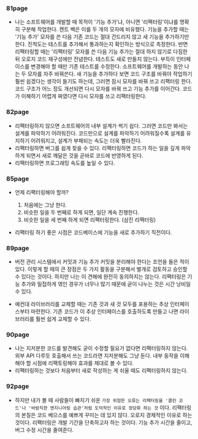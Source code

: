 ### 81page

- 나는 소프트웨어를 개발할 때 목적이 '기능 추가'냐, 아니면 '리팩터링'이냐를 명확히 구분해 작업한다.
  켄트 벡은 이를 두 개의 모자에 비유했다.
  기능을 추가할 때는 '기능 추가' 모자를 쓴 다음 기존 코드는 절대 건드리지 않고 새 기능을 추가하기만 한다.
  진척도는 테스트를 추가해서 통과하는지 확인하는 방식으로 측정한다.
  반면 리팩터링할 때는 '리팩터링' 모자를 쓴 다음 기능 추가는 절대 하지 않기로 다짐한 뒤 오로지 코드 재구성에만 전념한다.
  테스트도 새로 만들지 않는다.
  부득이 인터페이스를 변경해야 할 때만 기존 테스트를 수정한다.
  소프트웨어를 개발하는 동안 나는 두 모자를 자주 바꿔쓴다.
  새 기능을 추가하다 보면 코드 구조를 바꿔야 작업하기 훨씬 쉽겠다는 생각이 들기도 하는데, 그러면 잠시 모자를 바꿔 쓰고 리팩터링 한다.
  코드 구조가 어느 정도 개선되면 다시 모자를 바꿔 쓰고 기능 추가를 이어간다.
  코드가 이해하기 어렵게 짜였다면 다시 모자를 쓰고 리팩터링한다.

### 82page

- 리팩터링하지 않으면 소프트웨어의 내부 설계가 썩기 쉽다.
  그러면 코드만 봐서는 설계를 파악하기 어려워진다.
  코드만으로 설계를 파악하기 어려워질수록 설계를 유지하기 어려워지고, 설계가 부패되는 속도는 더욱 빨라진다.
- 리팩터링하면 버그를 쉽게 찾을 수 있다.
  리팩터링하면 코드가 하는 일을 깊게 파악하게 되면서 새로 깨달은 것을 곧바로 코드에 반영하게 된다.
- 리팩터링하면 프로그래밍 속도를 높일 수 있다.

### 85page

- 언제 리팩터링해야 할까?

  1. 처음에는 그냥 한다.
  2. 비슷한 일을 두 번째로 하게 되면, 일단 계속 진행한다.
  3. 비슷한 일을 세 번째 하게 되면 리팩터링한다. (삼진 리팩터링)

- 리팩터링 하기 좋은 시점은 코드베이스에 기능을 새로 추가하기 직전이다.

### 89page

- 버전 관리 시스템에서 커밋과 기능 추가 커밋을 분리해야 한다는 조언을 들은 적이 있다.
  이렇게 할 때의 큰 장점은 두 가지 활동을 구분해서 별개로 검토하고 승인할 수 있다는 것이다.
  하지만 나는 이 견해에 완전히 동의하지는 않는다.
  리팩터링은 기능 추가와 밀접하게 엮인 경우가 너무나 많기 때문에 굳이 나누는 것은 시간 낭비일 수 있다.

- 예컨대 라이브러리를 교체할 때는 기존 것과 새 것 모두를 포용하는 추상 인터페이스부터 마련한다.
  기존 코드가 이 추상 인터페이스를 호출하도록 만들고 나면 라이브러리를 훨씬 쉽게 교체할 수 있다.

### 90page

- 나는 지저분한 코드를 발견해도 굳이 수정할 필요가 없다면 리팩터링하지 않는다.
  외부 API 다루듯 호출해서 쓰는 코드라면 지저분해도 그냥 둔다.
  내부 동작을 이해해야 할 시점에 리팩토링해야 효과를 제대로 볼 수 있다.
- 리팩터링하는 것보다 처음부터 새로 작성하는 게 쉬울 때도 리팩터링하지 않는다.

### 92page

- 하지만 내가 볼 때 사람들이 빠지기 쉬운 `가장 위험한 오류는 리팩터링을 '클린 코드'나 '바람직한 엔지니어링 습관'처럼 도덕적인 이유로 정당화 하는 것` 이다.
  리팩터링의 본질은 코드 베으스를 예쁘게 꾸미는 데 있지 않다.
  오로지 경제적인 이유로 하는 것이다.
  리팩터링은 개발 기간을 단축하고자 하는 것이다.
  기능 추가 시간을 줄이고, 버그 수정 시간을 줄여준다.
